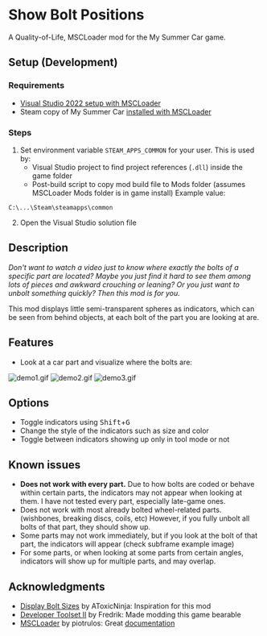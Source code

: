 # Show Bolt Positions

A Quality-of-Life, MSCLoader mod for the My Summer Car game.

## Setup (Development)
### Requirements
- [Visual Studio 2022 setup with MSCLoader](https://github.com/piotrulos/MSCModLoader/wiki/Install-Visual-Studio-for-MSCLoader)
- Steam copy of My Summer Car [installed with MSCLoader](https://github.com/piotrulos/MSCModLoader/wiki/How-to-install-MSCLoader-using-MSCLInstaller)

### Steps
1. Set environment variable `STEAM_APPS_COMMON` for your user. This is used by:
   - Visual Studio project to find project references (`.dll`) inside the game folder
   - Post-build script to copy mod build file to Mods folder (assumes MSCLoader Mods folder is in game install)
Example value:
```
C:\...\Steam\steamapps\common
```

2. Open the Visual Studio solution file


## Description
_Don't want to watch a video just to know where exactly the bolts of a specific part are located?
Maybe you just find it hard to see them among lots of pieces and awkward crouching or leaning?
Or you just want to unbolt something quickly?
Then this mod is for you._

This mod displays little semi-transparent spheres as indicators, which can be seen from behind objects, at each bolt of the part you are looking at are.

## Features
- Look at a car part and visualize where the bolts are:

![demo1.gif](https://iili.io/FrYnvRe.gif)
![demo2.gif](https://iili.io/FrYxF4V.gif)
![demo3.gif](https://iili.io/FrcaUXV.gif)

## Options
- Toggle indicators using <kbd>Shift</kbd>+<kbd>G</kbd>
- Change the style of the indicators such as size and color
- Toggle between indicators showing up only in tool mode or not

## Known issues
- **Does not work with every part.** Due to how bolts are coded or behave within certain parts, the indicators may not appear when looking at them. I have not tested every part, especially late-game ones.
- Does not work with most already bolted wheel-related parts. (wishbones, breaking discs, coils, etc) However, if you fully unbolt all bolts of that part, they should show up.
- Some parts may not work immediately, but if you look at the bolt of that part, the indicators will appear (check subframe example image)
- For some parts, or when looking at some parts from certain angles, indicators will show up for multiple parts, and may overlap.

## Acknowledgments
- [Display Bolt Sizes](https://github.com/AToxicNinja/MSC-DisplayBoltSizes)﻿ by AToxicNinja: Inspiration for this mod
- [Developer Toolset II](https://www.nexusmods.com/mysummercar/mods/345)﻿ by Fredrik: Made modding this game bearable
- [MSCLoader](https://www.nexusmods.com/mysummercar/mods/147) by piotrulos﻿: Great [documentation﻿](https://github.com/piotrulos/MSCModLoader/wiki)
